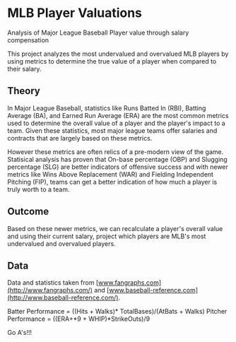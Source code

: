 # MLB Player Valuations
Analysis of Major League Baseball Player value through salary compensation

This project analyzes the most undervalued and overvalued MLB players by using metrics to determine the true value of a player when compared to their salary.


## Theory
In Major League Baseball, statistics like Runs Batted In (RBI), Batting Average (BA), and Earned Run Average (ERA) are the most common metrics used to determine the overall value of a player and the player's impact to a team. Given these statistics, most major league teams offer salaries and contracts that are largely based on these metrics. 

However these metrics are often relics of a pre-modern view of the game. Statisical analysis has proven that On-base percentage (OBP) and Slugging percentage (SLG) are better indicators of offensive success and with newer metrics like Wins Above Replacement (WAR) and Fielding Independent Pitching (FIP), teams can get a better indication of how much a player is truly worth to a team. 

## Outcome
Based on these newer metrics, we can recalculate a player's overall value and using their current salary, project which players are MLB's most undervalued and overvalued players.

## Data
Data and statistics taken from [www.fangraphs.com](http://www.fangraphs.com/) and [www.baseball-reference.com](http://www.baseball-reference.com/).



Batter Performance = ((Hits + Walks)* TotalBases)/(AtBats + Walks)
Pitcher Performance = ((ERA+*9 + WHIP)*StrikeOuts)/9

Go A's!!!
